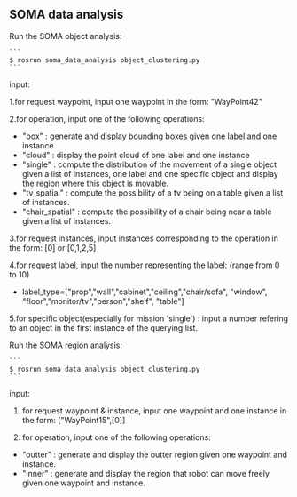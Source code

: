SOMA data analysis 
------------------
Run the SOMA object analysis:

    ```
    $ rosrun soma_data_analysis object_clustering.py 
    ```
input:

1.for request waypoint, input one waypoint in the form: "WayPoint42"

2.for operation, input one of the following operations:
  * "box"    :  generate and display bounding boxes given one label and one instance
  * "cloud"  :  display the point cloud of one label and one instance
  * "single" :  compute the distribution of the movement of a single object given a list of instances, one label and one specific object and display the region where this object is movable.
  * "tv_spatial" : compute the possibility of a tv being on a table given a list of instances.
  * "chair_spatial" : compute the possibility of a chair being near a table given a list of instances.

3.for request instances, input instances corresponding to the operation in the form: [0] or [0,1,2,5]

4.for request label, input the number representing the label: (range from 0 to 10)

   * label_type=["prop","wall","cabinet","ceiling","chair/sofa", "window", "floor","monitor/tv","person","shelf", "table"]

5.for specific object(especially for mission 'single') : input a number refering to an object in the first instance of the querying list.

Run the SOMA region analysis:

    ```
    $ rosrun soma_data_analysis object_clustering.py 
    ```
input:

1. for request waypoint & instance, input one waypoint and one instance in the form: ["WayPoint15",[0]]

2. for operation, input one of the following operations: 
  * "outter"    :  generate and display the outter region given one waypoint and instance.
  * "inner"     :  generate and display the region that robot can move freely given one waypoint and    instance.

